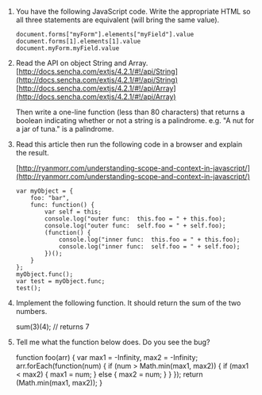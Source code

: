 1. You have the following JavaScript code. Write the appropriate HTML so all three statements are equivalent (will bring the same value).

	```
	document.forms["myForm"].elements["myField"].value
	document.forms[1].elements[1].value
	document.myForm.myField.value
	```

1. Read the API on object String and Array.
	[http://docs.sencha.com/extjs/4.2.1/#!/api/String](http://docs.sencha.com/extjs/4.2.1/#!/api/String)
	[http://docs.sencha.com/extjs/4.2.1/#!/api/Array](http://docs.sencha.com/extjs/4.2.1/#!/api/Array)

	Then write a one-line function (less than 80 characters) that returns a boolean indicating whether or not a string is a palindrome. e.g. "A nut for a jar of tuna." is a palindrome.

1. Read this article then run the following code in a browser and explain the result. 

	[http://ryanmorr.com/understanding-scope-and-context-in-javascript/](http://ryanmorr.com/understanding-scope-and-context-in-javascript/)

	```
	var myObject = {
		foo: "bar",
		func: function() {
			var self = this;
			console.log("outer func:  this.foo = " + this.foo);
			console.log("outer func:  self.foo = " + self.foo);
			(function() {
				console.log("inner func:  this.foo = " + this.foo);
				console.log("inner func:  self.foo = " + self.foo);
			})();
		}
	};
	myObject.func();
	var test = myObject.func;
	test();
	```

1. Implement the following function. It should return the sum of the two numbers.

	sum(3)(4); // returns 7
	
1. Tell me what the function below does. Do you see the bug?

	function foo(arr) {
		var max1 = -Infinity, max2 = -Infinity;
		arr.forEach(function(num) {
			if (num > Math.min(max1, max2)) {
				if (max1 < max2) {
					max1 = num;
				} else {
					max2 = num;
				}
			}
		});
		return (Math.min(max1, max2));
	}

